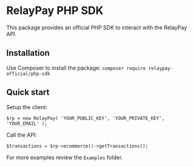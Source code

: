 # RelayPay PHP SDK

This package provides an official PHP SDK to interact with the RelayPay API. 

## Installation

Use Composer to install the package:
`composer require relaypay-official/php-sdk`

## Quick start
Setup the client:

```$rp = new RelayPay( 'YOUR_PUBLIC_KEY', 'YOUR_PRIVATE_KEY', 'YOUR_EMAIL' );```

Call the API:

```$transactions = $rp->ecommerce()->getTransactions();```

For more examples review the `Examples` folder.